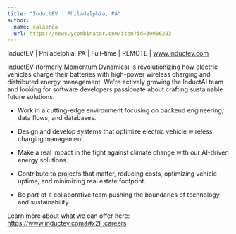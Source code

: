 ```yaml
---
title: "InductEV : Philadelphia, PA"
author:
  name: calabroa
  url: https://news.ycombinator.com/item?id=39906283
---
```

InductEV | Philadelphia, PA | Full-time | REMOTE | www.inductev.com

InductEV (formerly Momentum Dynamics) is revolutionizing how electric vehicles charge their batteries with high-power wireless charging and distributed energy management.  We&#x27;re actively growing the InductAI team and looking for software developers passionate about crafting sustainable future solutions.

* Work in a cutting-edge environment focusing on backend engineering, data flows, and databases.

* Design and develop systems that optimize electric vehicle wireless charging management.

* Make a real impact in the fight against climate change with our AI-driven energy solutions.

* Contribute to projects that matter, reducing costs, optimizing vehicle uptime, and minimizing real estate footprint.

* Be part of a collaborative team pushing the boundaries of technology and sustainability.

Learn more about what we can offer here: <a href="https:&#x2F;&#x2F;www.inductev.com&#x2F;careers" rel="nofollow">https:&#x2F;&#x2F;www.inductev.com&#x2F;careers</a>
